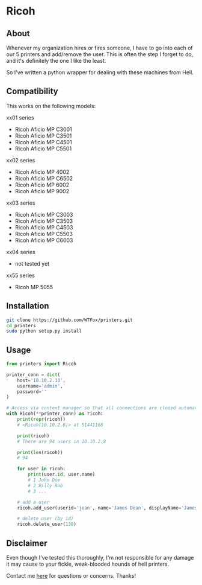 # Ricoh

## About
Whenever my organization hires or fires someone, I have to go into each of our 5 printers and add/remove the user. This is often the step I forget to do, and it's definitely the one I like the least.

So I've written a python wrapper for dealing with these machines from Hell.

## Compatibility
This works on the following models:

xx01 series
* Ricoh Aficio MP C3001
* Ricoh Aficio MP C3501
* Ricoh Aficio MP C4501
* Ricoh Aficio MP C5501

xx02 series
* Ricoh Aficio MP 4002
* Ricoh Aficio MP C6502
* Ricoh Aficio MP 6002
* Ricoh Aficio MP 9002

xx03 series
* Ricoh Aficio MP C3003
* Ricoh Aficio MP C3503
* Ricoh Aficio MP C4503
* Ricoh Aficio MP C5503
* Ricoh Aficio MP C6003

xx04 series
* not tested yet

xx55 series
* Ricoh MP 5055

## Installation
```bash
git clone https://github.com/WTFox/printers.git
cd printers
sudo python setup.py install
```

## Usage
```python
from printers import Ricoh

printer_conn = dict(
    host='10.10.2.13',
    username='admin',
    password=''
)

# Access via context manager so that all connections are closed automatically.
with Ricoh(**printer_conn) as ricoh:
    print(repr(ricoh))
    # <Ricoh(10.10.2.8)> at 51441168

    print(ricoh)
    # There are 94 users in 10.10.2.8

    print(len(ricoh))
    # 94

    for user in ricoh:
        print(user.id, user.name)
        # 1 John Doe
        # 2 Billy Bob
        # 3 ...

    # add a user
    ricoh.add_user(userid='jean', name='James Dean', displayName='James D', email='jdean@gmail.com')

    # delete user (by id)
    ricoh.delete_user(138)
```

## Disclaimer
Even though I've tested this thoroughly, I'm not responsible for any damage it may cause to your fickle, weak-blooded hounds of hell printers.

Contact me [here](mailto:anthonyfox1988@gmail.com) for questions or concerns. Thanks!
